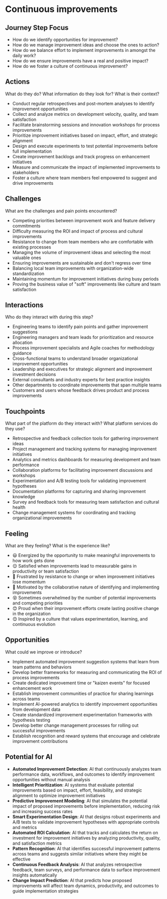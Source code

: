 # Continuous improvements

## Journey Step Focus

* How do we identify opportunities for improvement?
* How do we manage improvement ideas and choose the ones to action?
* How do we balance effort to implement improvements in amongst the daily work?
* How do we ensure improvements have a real and positive impact?
* How do we foster a culture of continuous improvement?

## Actions

What do they do? What information do they look for? What is their context?

* Conduct regular retrospectives and post-mortem analyses to identify improvement opportunities
* Collect and analyze metrics on development velocity, quality, and team satisfaction
* Facilitate brainstorming sessions and innovation workshops for process improvements
* Prioritize improvement initiatives based on impact, effort, and strategic alignment
* Design and execute experiments to test potential improvements before full implementation
* Create improvement backlogs and track progress on enhancement initiatives
* Measure and communicate the impact of implemented improvements to stakeholders
* Foster a culture where team members feel empowered to suggest and drive improvements

## Challenges

What are the challenges and pain points encountered?

* Competing priorities between improvement work and feature delivery commitments
* Difficulty measuring the ROI and impact of process and cultural improvements
* Resistance to change from team members who are comfortable with existing processes
* Managing the volume of improvement ideas and selecting the most valuable ones
* Ensuring improvements are sustainable and don't regress over time
* Balancing local team improvements with organization-wide standardization
* Maintaining momentum for improvement initiatives during busy periods
* Proving the business value of "soft" improvements like culture and team satisfaction

## Interactions

Who do they interact with during this step?

* Engineering teams to identify pain points and gather improvement suggestions
* Engineering managers and team leads for prioritization and resource allocation
* Process improvement specialists and Agile coaches for methodology guidance
* Cross-functional teams to understand broader organizational improvement opportunities
* Leadership and executives for strategic alignment and improvement investment decisions
* External consultants and industry experts for best practice insights
* Other departments to coordinate improvements that span multiple teams
* Customers and users whose feedback drives product and process improvements

## Touchpoints

What part of the platform do they interact with? What platform services do they use?

* Retrospective and feedback collection tools for gathering improvement ideas
* Project management and tracking systems for managing improvement initiatives
* Analytics and metrics dashboards for measuring development and team performance
* Collaboration platforms for facilitating improvement discussions and workshops
* Experimentation and A/B testing tools for validating improvement hypotheses
* Documentation platforms for capturing and sharing improvement knowledge
* Survey and feedback tools for measuring team satisfaction and cultural health
* Change management systems for coordinating and tracking organizational improvements

## Feeling

What are they feeling? What is the experience like?

* 😃 Energized by the opportunity to make meaningful improvements to how work gets done
* 😌 Satisfied when improvements lead to measurable gains in productivity or team satisfaction
* 😤 Frustrated by resistance to change or when improvement initiatives lose momentum
* 🤗 Motivated by the collaborative nature of identifying and implementing improvements
* 😵 Sometimes overwhelmed by the number of potential improvements and competing priorities
* 😊 Proud when their improvement efforts create lasting positive change in the organization
* 😊 Inspired by a culture that values experimentation, learning, and continuous evolution

## Opportunities

What could we improve or introduce?

* Implement automated improvement suggestion systems that learn from team patterns and behaviors
* Develop better frameworks for measuring and communicating the ROI of process improvements
* Create dedicated improvement time or "kaizen events" for focused enhancement work
* Establish improvement communities of practice for sharing learnings across teams
* Implement AI-powered analytics to identify improvement opportunities from development data
* Create standardized improvement experimentation frameworks with hypothesis testing
* Develop better change management processes for rolling out successful improvements
* Establish recognition and reward systems that encourage and celebrate improvement contributions

## Potential for AI

* **Automated Improvement Detection**: AI that continuously analyzes team performance data, workflows, and outcomes to identify improvement opportunities without manual analysis
* **Intelligent Prioritization**: AI systems that evaluate potential improvements based on impact, effort, feasibility, and strategic alignment to optimize improvement initiatives
* **Predictive Improvement Modeling**: AI that simulates the potential impact of proposed improvements before implementation, reducing risk and increasing success rates
* **Smart Experimentation Design**: AI that designs robust experiments and A/B tests to validate improvement hypotheses with appropriate controls and metrics
* **Automated ROI Calculation**: AI that tracks and calculates the return on investment for improvement initiatives by analyzing productivity, quality, and satisfaction metrics
* **Pattern Recognition**: AI that identifies successful improvement patterns across teams and suggests similar initiatives where they might be effective
* **Continuous Feedback Analysis**: AI that analyzes retrospective feedback, team surveys, and performance data to surface improvement insights automatically
* **Change Impact Prediction**: AI that predicts how proposed improvements will affect team dynamics, productivity, and outcomes to guide implementation strategies
